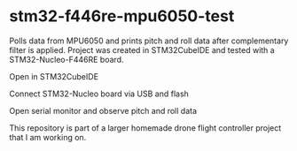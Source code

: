 # stm32-f446re-mpu6050-test
Polls data from MPU6050 and prints pitch and roll data after complementary filter is applied. Project was created in STM32CubeIDE and tested with a STM32-Nucleo-F446RE board. 

Open in STM32CubeIDE

Connect STM32-Nucleo board via USB and flash

Open serial monitor and observe pitch and roll data

This repository is part of a larger homemade drone flight controller project that I am working on.
